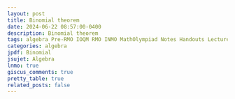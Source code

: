 ```yaml
---
layout: post
title: Binomial theorem
date: 2024-06-22 08:57:00-0400
description: Binomial theorem
tags: algebra Pre-RMO IOQM RMO INMO MathOlympiad Notes Handouts LectureNotes
categories: algebra
jpdf: Binomial
jsujet: Algebra
lnmo: true
giscus_comments: true
pretty_table: true
related_posts: false
---
```

